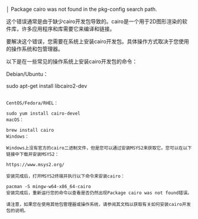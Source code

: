 │ Package cairo was not found in the pkg-config search path.

这个错误通常是由于缺少cairo开发包导致的。cairo是一个用于2D图形渲染的软件库，许多应用程序和库需要它来编译和链接。

要解决这个错误，您需要在系统上安装cairo开发包。具体操作方式取决于您使用的操作系统和包管理器。

以下是在一些常见的操作系统上安装cairo开发包的命令：

Debian/Ubuntu：

sudo apt-get install libcairo2-dev
```

CentOS/Fedora/RHEL：

sudo yum install cairo-devel
macOS：

brew install cairo
Windows：

Windows上没有官方的cairo二进制文件，但是您可以通过安装MSYS2来获取它。您可以在以下链接中下载并安装MSYS2：

https://www.msys2.org/

安装完成后，打开MSYS2终端并执行以下命令来安装cairo：

pacman -S mingw-w64-x86_64-cairo
安装完成后，重新运行您的命令以查看是否仍然出现Package cairo was not found错误。

请注意，如果您在使用其他包管理器或操作系统，请参阅其文档以获取有关如何安装cairo开发包的说明。